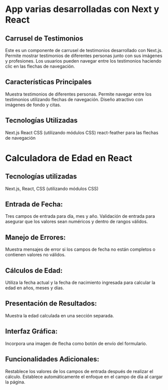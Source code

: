 # App varias desarrolladas con Next y React

## Carrusel de Testimonios
Este es un componente de carrusel de testimonios desarrollado con Next.js. Permite mostrar testimonios de diferentes personas junto con sus imágenes y profesiones. Los usuarios pueden navegar entre los testimonios haciendo clic en las flechas de navegación.

## Características Principales
Muestra testimonios de diferentes personas.
Permite navegar entre los testimonios utilizando flechas de navegación.
Diseño atractivo con imágenes de fondo y citas.

## Tecnologías Utilizadas
Next.js
React
CSS (utilizando módulos CSS)
react-feather para las flechas de navegación

# Calculadora de Edad en React

## Tecnologías utilizadas
Next.js, React, CSS (utilizando módulos CSS)

 ## Entrada de Fecha:
Tres campos de entrada para día, mes y año.
Validación de entrada para asegurar que los valores sean numéricos y dentro de rangos válidos.
 ## Manejo de Errores:
Muestra mensajes de error si los campos de fecha no están completos o contienen valores no válidos.
 ## Cálculos de Edad:
Utiliza la fecha actual y la fecha de nacimiento ingresada para calcular la edad en años, meses y días.
 ## Presentación de Resultados:
Muestra la edad calculada en una sección separada.
 ## Interfaz Gráfica:
Incorpora una imagen de flecha como botón de envío del formulario.
 ## Funcionalidades Adicionales:
Restablece los valores de los campos de entrada después de realizar el cálculo.
Establece automáticamente el enfoque en el campo de día al cargar la página.